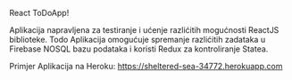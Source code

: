  React ToDoApp!

 Aplikacija napravljena za testiranje i ućenje razlićitih mogućnosti ReactJS biblioteke.
 Todo Aplikacija omogućuje spremanje razlićitih zadataka u Firebase NOSQL bazu podataka i koristi Redux za kontroliranje Statea.

Primjer Aplikacija na Heroku:
https://sheltered-sea-34772.herokuapp.com
